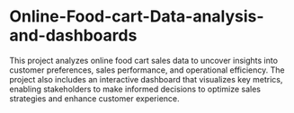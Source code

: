# Online-Food-cart-Data-analysis-and-dashboards
This project analyzes online food cart sales data to uncover insights into customer preferences, sales performance, and operational efficiency. The project also includes an interactive dashboard that visualizes key metrics, enabling stakeholders to make informed decisions to optimize sales strategies and enhance customer experience.
